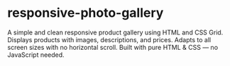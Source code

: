 # responsive-photo-gallery
A simple and clean responsive product gallery using HTML and CSS Grid. Displays products with images, descriptions, and prices. Adapts to all screen sizes with no horizontal scroll. Built with pure HTML &amp; CSS — no JavaScript needed.
